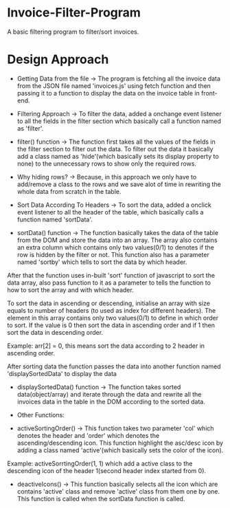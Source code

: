 # Invoice-Filter-Program
A basic filtering program to filter/sort invoices. 

# Design Approach 
* Getting Data from the file
-> The program is fetching all the invoice data from the JSON file named 'invoices.js' using fetch function and then passing it to a function to display the data on the invoice table in front-end.

* Filtering Approach
-> To filter the data, added a onchange event listener to all the fields in the filter section which basically call a function named as 'filter'.

* filter() function
-> The function first takes all the values of the fields in the filter section to filter out the data. To filter out the data it basically add a class named as 'hide'(which basically sets its display property to none) to the unnecessary rows to show only the required rows. 

* Why hiding rows?
-> Because, in this approach we only have to add/remove a class to the rows and we save alot of time in rewriting the whole data from scratch in the table.

* Sort Data According To Headers 
-> To sort the data, added a onclick event listener to all the header of the table, which basically calls a function named 'sortData'. 

* sortData() function
-> The function basically takes the data of the table from the DOM and store the data into an array. The array also contains an extra column which contains only two values(0/1) to denotes if the row is hidden by the filter or not. This function also has a parameter named 'sortby' which tells to sort the data by which header.

After that the function uses in-built 'sort' function of javascript to sort the data array, also pass function to it as a parameter to tells the function to how to sort the array and with which header.

To sort the data in ascending or descending, initialise an array with size equals to number of headers (to used as index for different headers). The element in this array contains only two values(0/1) to define in which order to sort. If the value is 0 then sort the data in ascending order and if 1 then sort the data in descending order.

Example: arr[2] = 0, this means sort the data according to 2 header in ascending order.

After sorting data the function passes the data into another function named 'displaySortedData' to display the data

* displaySortedData() function
-> The function takes sorted data(object/array) and iterate through the data and rewrite all the invoices data in the table in the DOM according to the sorted data.

* Other Functions:

* activeSortingOrder() 
-> This function takes two parameter 'col' which denotes the header and 'order' which denotes the ascending/descending icon.
This function highlight the asc/desc icon by adding a class named 'active'(which basically sets the color of the icon).

Example: activeSorrtingOrder(1, 1) which add a active class to the descending icon of the header 1(second header index started from 0).

* deactiveIcons()
-> This function basically selects all the icon which are contains 'active' class and remove 'active' class from them one by one. This function is called when the sortData function is called.
